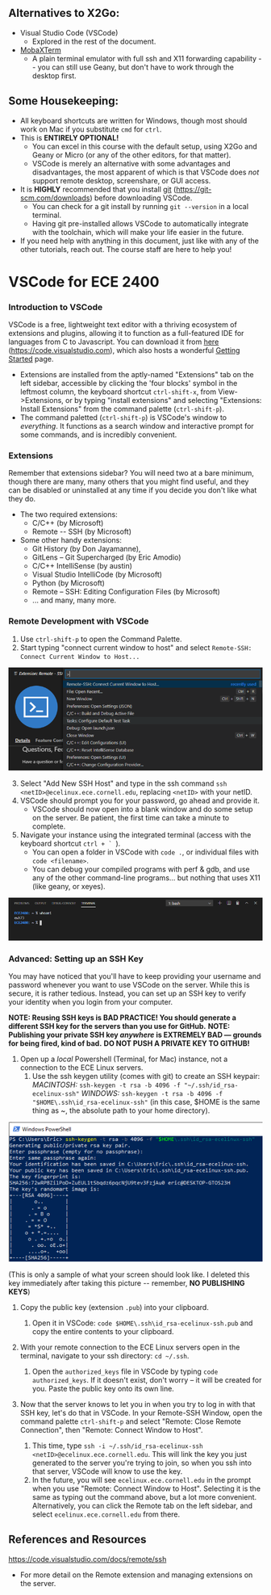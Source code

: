 ## Alternatives to X2Go:
- Visual Studio Code (VSCode)
  - Explored in the rest of the document.
- [MobaXTerm](https://mobaxterm.mobatek.net/download.html)
  - A plain terminal emulator with full ssh and X11 forwarding capability -- you can still use Geany, but don't have to work through the desktop first.

## Some Housekeeping:
- All keyboard shortcuts are written for Windows, though most should work on Mac if you substitute `cmd` for `ctrl`.
- This is **ENTIRELY OPTIONAL!**
  - You can excel in this course with the default setup, using X2Go and Geany or Micro (or any of the other editors, for that matter).
  - VSCode is merely an alternative with some advantages and disadvantages, the most apparent of which is that VSCode does *not* support remote desktop, screenshare, or GUI access.
- It is **HIGHLY** recommended that you install [git](https://git-scm.com/downloads) (https://git-scm.com/downloads) before downloading VSCode.
  - You can check for a git install by running `git --version` in a local terminal.
  - Having git pre-installed allows VSCode to automatically integrate with the toolchain, which will make your life easier in the future.
- If you need help with anything in this document, just like with any of the other tutorials, reach out. The course staff are here to help you!

# VSCode for ECE 2400
### Introduction to VSCode
VSCode is a free, lightweight text editor with a thriving ecosystem of extensions and plugins, allowing it to function as a full-featured IDE for languages from C to Javascript. You can download it from [here](https://code.visualstudio.com) (https://code.visualstudio.com), which also hosts a wonderful [Getting Started](https://code.visualstudio.com/docs) page.
- Extensions are installed from the aptly-named "Extensions" tab on the left sidebar, accessible by clicking the 'four blocks' symbol in the leftmost column, the keyboard shortcut `ctrl-shift-x`, from View->Extensions, or by typing "install extensions" and selecting "Extensions: Install Extensions" from the command palette (`ctrl-shift-p`).
- The command paletted (`ctrl-shift-p`) is VSCode's window to *everything*. It functions as a search window and interactive prompt for some commands, and is incredibly convenient.

### Extensions
Remember that extensions sidebar? You will need two at a bare minimum, though there are many, many others that you might find useful, and they can be disabled or uninstalled at any time if you decide you don't like what they do.
- The two required extensions:
  - C/C++ (by Microsoft)
  - Remote -- SSH (by Microsoft)
- Some other handy extensions:
  - Git History (by Don Jayamanne),
  - GitLens – Git Supercharged (by Eric Amodio)
  - C/C++ IntelliSense (by austin)
  - Visual Studio IntelliCode (by Microsoft)
  - Python (by Microsoft)
  - Remote – SSH: Editing Configuration Files (by Microsoft)
  - ... and many, many more.

### Remote Development with VSCode
1. Use `ctrl-shift-p` to open the Command Palette.
2. Start typing "connect current window to host" and select `Remote-SSH: Connect Current Window to Host...`

![Accessing Remote-SSH via Command Palette](resources/remote-ssh-cmd-palette.png)

3. Select "Add New SSH Host" and type in the ssh command `ssh <netID>@ecelinux.ece.cornell.edu`, replacing `<netID>` with your netID.
4. VSCode should prompt you for your password, go ahead and provide it.
   - VSCode should now open into a blank window and do some setup on the server. Be patient, the first time can take a minute to complete.
5. Navigate your instance using the integrated terminal (access with the keyboard shortcut ```ctrl + ` ```).
   - You can open a folder in VSCode with `code .`, or individual files with `code <filename>`.
   - You can debug your compiled programs with perf & gdb, and use any of the other command-line programs... but nothing that uses X11 (like geany, or xeyes).
  
![Using the terminal](resources/remote-whoami.png)

### Advanced: Setting up an SSH Key
You may have noticed that you'll have to keep providing your username and password whenever you want to use VSCode on the server. While this is secure, it is rather tedious. Instead, you can set up an SSH key to verify your identity when you login from your computer.

**NOTE: Reusing SSH keys is BAD PRACTICE! You should generate a different SSH key for the servers than you use for GitHub.**
**NOTE: Publishing your private SSH key *anywhere* is EXTREMELY BAD — grounds for being fired, kind of bad.**
**DO NOT PUSH A PRIVATE KEY TO GITHUB!**

1. Open up a *local* Powershell (Terminal, for Mac) instance, not a connection to the ECE Linux servers. 
   1. Use the ssh keygen utility (comes with git) to create an SSH keypair:
  *MACINTOSH:* 
  `ssh-keygen -t rsa -b 4096 -f "~/.ssh/id_rsa-ecelinux-ssh"`
  *WINDOWS:* 
  `ssh-keygen -t rsa -b 4096 -f "$HOME\.ssh\id_rsa-ecelinux-ssh"`
  (in this case, $HOME is the same thing as ~, the absolute path to your home directory).

![SSH Keygen](resources/ssh-keygen.png)

(This is only a sample of what your screen should look like. I deleted this key immediately after taking this picture -- remember, **NO PUBLISHING KEYS**)

1. Copy the public key (extension `.pub`) into your clipboard.
   1. Open it in VSCode: `code $HOME\.ssh\id_rsa-ecelinux-ssh.pub` and copy the entire contents to your clipboard.

2. With your remote connection to the ECE Linux servers open in the terminal, navigate to your ssh directory: `cd ~/.ssh`.
   1. Open the `authorized_keys` file in VSCode by typing `code authorized_keys`. If it doesn't exist, don't worry – it will be created for you. Paste the public key onto its own line.

3. Now that the server knows to let you in when you try to log in with that SSH key, let's do that in VSCode. In your Remote-SSH Window, open the command palette `ctrl-shift-p` and select "Remote: Close Remote Connection", then "Remote: Connect Window to Host".
   1. This time, type `ssh -i ~/.ssh/id_rsa-ecelinux-ssh <netID>@ecelinux.ece.cornell.edu`. This will link the key you just generated to the server you're trying to join, so when you ssh into that server, VSCode will know to use the key.
   2. In the future, you will see `ecelinux.ece.cornell.edu` in the prompt when you use "Remote: Connect Window to Host". Selecting it is the same as typing out the command above, but a lot more convenient. Alternatively, you can click the Remote tab on the left sidebar, and select `ecelinux.ece.cornell.edu` from there.

## References and Resources
https://code.visualstudio.com/docs/remote/ssh 
- For more detail on the Remote extension and managing extensions on the server.